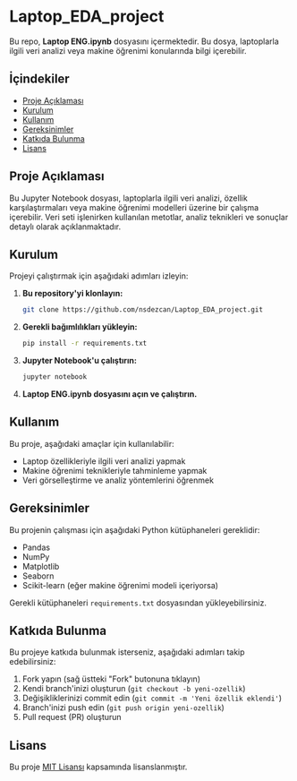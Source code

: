 # Laptop_EDA_project


Bu repo, **Laptop ENG.ipynb** dosyasını içermektedir. Bu dosya, laptoplarla ilgili veri analizi veya makine öğrenimi konularında bilgi içerebilir.

## İçindekiler
- [Proje Açıklaması](#proje-açıklaması)
- [Kurulum](#kurulum)
- [Kullanım](#kullanım)
- [Gereksinimler](#gereksinimler)
- [Katkıda Bulunma](#katkıda-bulunma)
- [Lisans](#lisans)

## Proje Açıklaması
Bu Jupyter Notebook dosyası, laptoplarla ilgili veri analizi, özellik karşılaştırmaları veya makine öğrenimi modelleri üzerine bir çalışma içerebilir. Veri seti işlenirken kullanılan metotlar, analiz teknikleri ve sonuçlar detaylı olarak açıklanmaktadır.

## Kurulum
Projeyi çalıştırmak için aşağıdaki adımları izleyin:

1. **Bu repository'yi klonlayın:**
   ```bash
   git clone https://github.com/nsdezcan/Laptop_EDA_project.git
   ```

2. **Gerekli bağımlılıkları yükleyin:**
   ```bash
   pip install -r requirements.txt
   ```

3. **Jupyter Notebook'u çalıştırın:**
   ```bash
   jupyter notebook
   ```

4. **Laptop ENG.ipynb dosyasını açın ve çalıştırın.**

## Kullanım
Bu proje, aşağıdaki amaçlar için kullanılabilir:
- Laptop özellikleriyle ilgili veri analizi yapmak
- Makine öğrenimi teknikleriyle tahminleme yapmak
- Veri görselleştirme ve analiz yöntemlerini öğrenmek

## Gereksinimler
Bu projenin çalışması için aşağıdaki Python kütüphaneleri gereklidir:
- Pandas
- NumPy
- Matplotlib
- Seaborn
- Scikit-learn (eğer makine öğrenimi modeli içeriyorsa)

Gerekli kütüphaneleri `requirements.txt` dosyasından yükleyebilirsiniz.

## Katkıda Bulunma
Bu projeye katkıda bulunmak isterseniz, aşağıdaki adımları takip edebilirsiniz:
1. Fork yapın (sağ üstteki "Fork" butonuna tıklayın)
2. Kendi branch'inizi oluşturun (`git checkout -b yeni-ozellik`)
3. Değişikliklerinizi commit edin (`git commit -m 'Yeni özellik eklendi'`)
4. Branch'inizi push edin (`git push origin yeni-ozellik`)
5. Pull request (PR) oluşturun

## Lisans
Bu proje [MIT Lisansı](LICENSE) kapsamında lisanslanmıştır.

